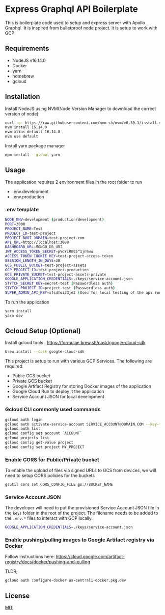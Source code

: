 # Express Graphql API Boilerplate

This is boilerplate code used to setup and express server with Apollo Graphql. It is inspired from bulletproof node project. It is setup to work with GCP

## Requirements 
* NodeJS v16.14.0
* Docker
* yarn
* homebrew
* gcloud


## Installation

Install NodeJS using NVM(Node Version Manager to download the correct version of node)

```bash
curl -o- https://raw.githubusercontent.com/nvm-sh/nvm/v0.39.1/install.sh | bash
nvm install 16.14.0
nvm alias default 16.14.0
nvm use default
```

Install yarn package manager 

```bash
npm install --global yarn
```

## Usage

The application requires 2 environment files in the root folder to run
* .env.development
* .env.production

### .env template
```bash
NODE_ENV=development (production/development)
PORT=3000
PROJECT_NAME=Test
PROJECT_ID=test-project
PROJECT_ROOT_DOMAIN=test-project.com
API_URL=http://localhost:3000
DASHBOARD_URL=MONGO_DB_URI
JWT_ACCESS_TOKEN_SECRET=p%oYiR065^1jn%ww
ACCESS_TOKEN_COOKIE_KEY=test-project-access-token
SESSION_LENGTH_IN_DAYS=30
GCS_PUBLIC_BUCKET=test-project-assets
GCP_PROJECT_ID=test-project-production
GCS_PRIVATE_BUCKET=test-project-assets-private
GOOGLE_APPLICATION_CREDENTIALS=./keys/service-account.json
STYTCH_SECRET_KEY=secret-test (Passwordless auth)
STYTCH_PROJECT_ID=project-test (Passwordless auth)
SUPER_ADMIN_API_KEY=afsdfoi23je2 (Used for local testing of the api routes/services)
```

To run the application
```bash
yarn install 
yarn dev
```

## Gcloud Setup (Optional)

Install gcloud tools : https://formulae.brew.sh/cask/google-cloud-sdk

```bash
brew install --cask google-cloud-sdk
```

This project is setup to run with various GCP Services. The following are required:
* Public GCS bucket
* Private GCS bucket
* Google Artifact Registry for storing Docker images of the application
* Google Cloud Run to deploy it the application
* Service Account JSON for local development 

### Gcloud CLI  commonly used commands
```bash
gcloud auth login
gcloud auth activate-service-account SERVICE_ACCOUNT@DOMAIN.COM --key-file=/path/key.json --project=PROJECT_ID
gcloud auth list
gcloud config set account `ACCOUNT`
gcloud projects list
gcloud config get-value project
gcloud config set project MY_PROJECT
```


### Enable CORS for Public/Private bucket
To enable the upload of files via signed URLs to GCS from devices, we will need to setup CORS policies for the buckets 


```bash
gsutil cors set CORS_CONFIG_FILE gs://BUCKET_NAME
```

### Service Account JSON
The developer will need to put the provisioned Service Account JSON file in the `keys` folder in the root of the project. The filename needs to be added to the `.env.*` files to interact with GCP locally.
```bash
GOOGLE_APPLICATION_CREDENTIALS=./keys/service-account.json
```

### Enable pushing/pulling images to Google Artifact registry via Docker

Follow instructions here: https://cloud.google.com/artifact-registry/docs/docker/pushing-and-pulling

TLDR;

```bash
gcloud auth configure-docker us-central1-docker.pkg.dev
```


## License
[MIT](https://choosealicense.com/licenses/mit/)
